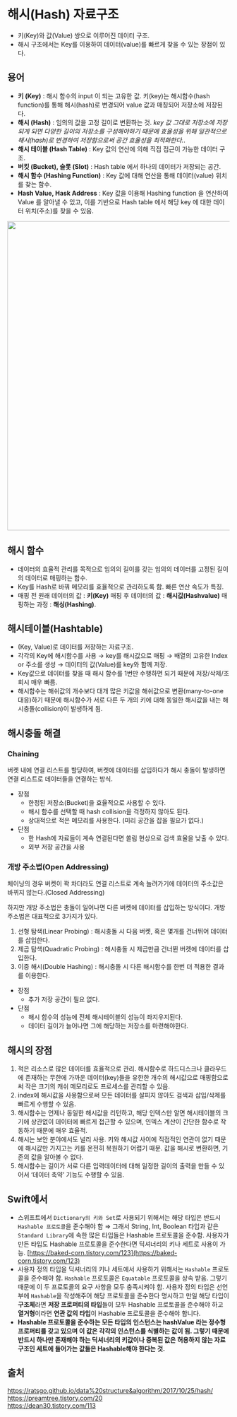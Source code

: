 # 해시(Hash) 자료구조
- 키(Key)와 값(Value) 쌍으로 이루어진 데이터 구조.
- 해시 구조에서는 Key를 이용하여 데이터(value)를 빠르게 찾을 수 있는 장점이 있다.  

## 용어
- **키 (Key)** : 해시 함수의 input 이 되는 고유한 값. 키(key)는 해시함수(hash function)를 통해 해시(hash)로 변경되어 value 값과 매칭되어 저장소에 저장된다.  
- **해시 (Hash)** : 임의의 값을 고정 길이로 변환하는 것. *key 값 그대로 저장소에 저장되게 되면 다양한 길이의 저장소를 구성해야하기 때문에 효율성을 위해 일관적으로 해시(hash)로 변경하여 저장함으로써 공간 효율성을 최적화한다.*. 
- **해시 테이블 (Hash Table)** : Key 값의 연산에 의해 직접 접근이 가능한 데이터 구조.  
- **버킷 (Bucket), 슬롯 (Slot)** : Hash table 에서 하나의 데이터가 저장되는 공간.  
- **해시 함수 (Hashing Function)** : Key 값에 대해 연산을 통해 데이터(value) 위치를 찾는 함수.  
- **Hash Value, Hask Address** : Key 값을 이용해 Hashing function 을 연산하여 Value 를 알아낼 수 있고, 이를 기반으로 Hash table 에서 해당 key 에 대한 데이터 위치(주소)를 찾을 수 있음.   



<img src="https://user-images.githubusercontent.com/37866609/183882590-18ca84f3-0574-43b4-8777-75d161815655.png" width="700">  


## 해시 함수
- 데이터의 효율적 관리를 목적으로 임의의 길이를 갖는 임의의 데이터를 고정된 길이의 데이터로 매핑하는 함수.
- Key를 Hash로 바꿔 메모리를 효율적으로 관리하도록 함. 빠른 연산 속도가 특징.
- 매핑 전 원래 데이터의 값 : **키(Key)**
매핑 후 데이터의 값 :  **해시값(Hashvalue)**
매핑하는 과정 : **해싱(Hashing)**. 


## 해시테이블(Hashtable)
- (Key, Value)로 데이터를 저장하는 자료구조.
- 각각의 Key에 해시함수를 사용 → key를 해시값으로 매핑 → 배열의 고유한 Index or 주소를 생성 → 데이터의 값(Value)를 key와 함께 저장.
- Key값으로 데이터를 찾을 때 해시 함수를 1번만 수행하면 되기 때문에 저장/삭제/조회시 매우 빠름.
- 해시함수는 해쉬값의 개수보다 대개 많은 키값을 해쉬값으로 변환(many-to-one 대응)하기 때문에 해시함수가 서로 다른 두 개의 키에 대해 동일한 해시값을 내는 해시충돌(collision)이 발생하게 됨.


## 해시충돌 해결  
### Chaining
버켓 내에 연결 리스트를 할당하여, 버켓에 데이터를 삽입하다가 해시 충돌이 발생하면 연결 리스트로 데이터들을 연결하는 방식.

- 장점
    - 한정된 저장소(Bucket)을 효율적으로 사용할 수 있다.
    - 해시 함수를 선택할 때 hash collision을 걱정하지 않아도 된다.
    - 상대적으로 적은 메모리를 사용한다. (미리 공간을 잡을 필요가 없다.)
- 단점
    - 한 Hash에 자료들이 계속 연결된다면 쏠림 현상으로 검색 효율을 낮출 수 있다.
    - 외부 저장 공간을 사용  


### 개방 주소법(Open Addressing)  
체이닝의 경우 버켓이 꽉 차더라도 연결 리스트로 계속 늘려가기에 데이터의 주소값은 바뀌지 않는다.(Closed Addressing)

하지만 개방 주소법은 충돌이 일어나면 다른 버켓에 데이터를 삽입하는 방식이다. 개방 주소법은 대표적으로 3가지가 있다.

1. 선형 탐색(Linear Probing) : 해시충돌 시 다음 버켓, 혹은 몇개를 건너뛰어 데이터를 삽입한다.
2. 제곱 탐색(Quadratic Probing) : 해시충돌 시 제곱만큼 건너뛴 버켓에 데이터를 삽입한다.
3. 이중 해시(Double Hashing) : 해시충돌 시 다른 해시함수를 한번 더 적용한 결과를 이용한다.
- 장점
    - 추가 저장 공간이 필요 없다.
- 단점
    - 해시 함수의 성능에 전체 해시테이블의 성능이 좌지우지된다.
    - 데이터 길이가 늘어나면 그에 해당하는 저장소를 마련해야한다.  


## 해시의 장점 
1. 적은 리소스로 많은 데이터를 효율적으로 관리. 
해시함수로 하드디스크나 클라우드에 존재하는 무한에 가까운 데이터(key)들을 유한한 개수의 해시값으로 매핑함으로써 작은 크기의 캐쉬 메모리로도 프로세스를 관리할 수 있음.
2. index에 해시값을 사용함으로써 모든 데이터를 살피지 않아도 검색과 삽입/삭제를 빠르게 수행할 수 있음. 
3. 해시함수는 언제나 동일한 해시값을 리턴하고, 해당 인덱스만 알면 해시테이블의 크기에 상관없이 데이터에 빠르게 접근할 수 있으며, 인덱스 계산이 간단한 함수로 작동하기 때문에 매우 효율적. 
4. 해시는 보안 분야에서도 널리 사용. 키와 해시값 사이에 직접적인 연관이 없기 때문에 해시값만 가지고는 키를 온전히 복원하기 어렵기 때문. 값을 해시로 변환하면, 기존의 값을 알아볼 수 없다.
5. 해시함수는 길이가 서로 다른 입력데이터에 대해 일정한 길이의 출력을 만들 수 있어서 ‘데이터 축약’ 기능도 수행할 수 있음.  


## Swift에서
- 스위프트에서 `Dictionary의 키와 Set`로 사용되기 위해서는 해당 타입은 반드시 `Hashable 프로토콜`을 준수해야 함 ⇒ 그래서 String, Int, Boolean 타입과 같은 `Standard Library`에 속한 많은 타입들은 Hashable 프로토콜을 준수함. 사용자가 만든 타입도 Hashable 프로토콜을 준수한다면 딕셔너리의 키나 세트로 사용이 가능.
[https://baked-corn.tistory.com/123](https://baked-corn.tistory.com/123)
- 사용자 정의 타입을 딕셔너리의 키나 세트에서 사용하기 위해서는 `Hashable` 프로토콜을 준수해야 함. `Hashable` 프로토콜은 `Equatable` 프로토콜을 상속 받음. 그렇기 때문에 이 두 프로토콜의 요구 사항을 모두 충족시켜야 함. 
사용자 정의 타입은 선언부에 `Hashable`을 작성해주어 해당 프로토콜을 준수한다 명시하고 
만일 해당 타입이 **구조체**라면 **저장 프로퍼티의 타입**들이 모두 Hashable 프로토콜을 준수해야 하고 
**열거형**이라면 **연관 값의 타입**이 Hashable 프로토콜을 준수해야 합니다.
- **Hashable 프로토콜을 준수하는 모든 타입의 인스턴스는 hashValue 라는 정수형 프로퍼티를 갖고 있으며 이 값은 각각의 인스턴스를 식별하는 값이 됨. 그렇기 때문에 반드시 하나만 존재해야 하는 딕셔너리의 키값이나 중복된 값은 허용하지 않는 자료구조인 세트에 들어가는 값들은 Hashable해야 한다는 것.**



## 출처
https://ratsgo.github.io/data%20structure&algorithm/2017/10/25/hash/   
https://preamtree.tistory.com/20  
https://dean30.tistory.com/113
